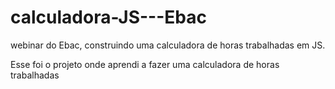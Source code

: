 # calculadora-JS---Ebac
webinar do Ebac, construindo uma calculadora de horas trabalhadas em JS.

Esse foi o projeto onde aprendi a fazer uma calculadora de horas trabalhadas
